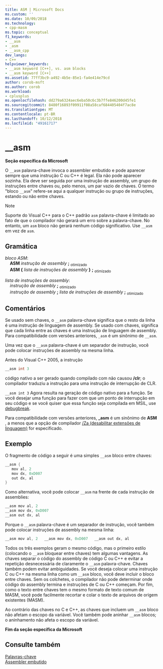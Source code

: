 ```yaml
---
title: ASM | Microsoft Docs
ms.custom: ''
ms.date: 10/09/2018
ms.technology:
- cpp-masm
ms.topic: conceptual
f1_keywords:
- __asm
- _asm
- __asm_cpp
dev_langs:
- C++
helpviewer_keywords:
- __asm keyword [C++], vs. asm blocks
- __asm keyword [C++]
ms.assetid: 77ff3bc9-a492-4b5e-85e1-fa4e414e79cd
author: corob-msft
ms.author: corob
ms.workload:
- cplusplus
ms.openlocfilehash: dd279a6324aec6eba50c6c3b7ffe846200d45fe1
ms.sourcegitcommit: 8480f16893f09911f08a58caf684405404f7ac8e
ms.translationtype: MT
ms.contentlocale: pt-BR
ms.lasthandoff: 10/12/2018
ms.locfileid: "49161717"
---
```

# <a name="asm"></a>__asm

**Seção específica da Microsoft**

O `__asm` palavra-chave invoca o assembler embutido e pode aparecer sempre que uma instrução C ou C++ é legal. Ela não pode aparecer sozinha. Ela deve ser seguida por uma instrução de assembly, um grupo de instruções entre chaves ou, pelo menos, um par vazio de chaves. O termo "bloco `__asm`" refere-se aqui a qualquer instrução ou grupo de instruções, estando ou não entre chaves.

> [!NOTE]
> Suporte do Visual C++ para o C++ padrão `asm` palavra-chave é limitado ao fato de que o compilador não gerará um erro sobre a palavra-chave. No entanto, um `asm` bloco não gerará nenhum código significativo. Use `__asm` em vez de `asm`.

## <a name="grammar"></a>Gramática

*bloco ASM*:<br/>
&nbsp;&nbsp;&nbsp;&nbsp;**ASM** *instrução de assembly* **;** <sub>otimizado</sub><br/>
&nbsp;&nbsp;&nbsp;&nbsp;**ASM {** *lista de instruções de assembly* **}** **;** <sub>otimizado</sub>

*lista de instruções de assembly*:<br/>
&nbsp;&nbsp;&nbsp;&nbsp;*instrução de assembly* **;** <sub>otimizado</sub><br/>
&nbsp;&nbsp;&nbsp;&nbsp;*instrução de assembly* **;** *lista de instruções de assembly* **;** <sub>otimizado</sub>

## <a name="remarks"></a>Comentários

Se usado sem chaves, o `__asm` palavra-chave significa que o resto da linha é uma instrução de linguagem de assembly. Se usado com chaves, significa que cada linha entre as chaves é uma instrução de linguagem de assembly. Para compatibilidade com versões anteriores, `_asm` é um sinônimo de `__asm`.

Uma vez que o `__asm` palavra-chave é um separador de instrução, você pode colocar instruções de assembly na mesma linha.

Antes do Visual C++ 2005, a instrução

```cpp
__asm int 3
```

código nativo a ser gerado quando compilado com não causou **/clr**; o compilador traduziu a instrução para uma instrução de interrupção de CLR.

`__asm int 3` Agora resulta na geração de código nativo para a função. Se você desejar uma função para fazer com que um ponto de interrupção em seu código e se você quiser que essa função seja compilada em MSIL, use [debugbreak](../../intrinsics/debugbreak.md).

Para compatibilidade com versões anteriores, **_asm** é um sinônimo de **ASM** , a menos que a opção de compilador [/Za \(desabilitar extensões de linguagem)](../../build/reference/za-ze-disable-language-extensions.md) for especificado.

## <a name="example"></a>Exemplo

O fragmento de código a seguir é uma simples `__asm` bloco entre chaves:

```cpp
__asm {
   mov al, 2
   mov dx, 0xD007
   out dx, al
}
```

Como alternativa, você pode colocar `__asm` na frente de cada instrução de assemblies:

```cpp
__asm mov al, 2
__asm mov dx, 0xD007
__asm out dx, al
```

Porque o `__asm` palavra-chave é um separador de instrução, você também pode colocar instruções de assembly na mesma linha:

```cpp
__asm mov al, 2   __asm mov dx, 0xD007   __asm out dx, al
```

Todos os três exemplos geram o mesmo código, mas o primeiro estilo (colocando o `__asm` bloquear entre chaves) tem algumas vantagens. As chaves separar o código do assembly de código C ou C++ e evitar a repetição desnecessária de claramente o `__asm` palavra-chave. Chaves também podem evitar ambiguidades. Se você deseja colocar uma instrução C ou C++ na mesma linha como um `__asm` bloco, você deve incluir o bloco entre chaves. Sem os colchetes, o compilador não pode determinar onde código do assembly termina e instruções de C ou C++ começam. Por fim, como o texto entre chaves tem o mesmo formato de texto comum de MASM, você pode facilmente recortar e colar o texto de arquivos de origem existentes (MASM).

Ao contrário das chaves no C e C++, as chaves que incluem um `__asm` bloco não afetam o escopo da variável. Você também pode aninhar `__asm` blocos; o aninhamento não afeta o escopo da variável.

**Fim da seção específica da Microsoft**

## <a name="see-also"></a>Consulte também

[Palavras-chave](../../cpp/keywords-cpp.md)<br/>
[Assembler embutido](../../assembler/inline/inline-assembler.md)<br/>